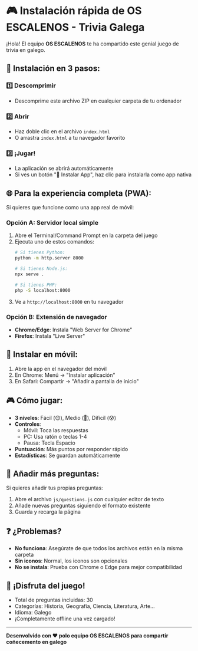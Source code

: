 # 🎮 Instalación rápida de OS ESCALENOS - Trivia Galega

¡Hola! El equipo **OS ESCALENOS** te ha compartido este genial juego de trivia en galego.

## 🚀 Instalación en 3 pasos:

### 1️⃣ **Descomprimir**
- Descomprime este archivo ZIP en cualquier carpeta de tu ordenador

### 2️⃣ **Abrir**
- Haz doble clic en el archivo `index.html`
- O arrastra `index.html` a tu navegador favorito

### 3️⃣ **¡Jugar!**
- La aplicación se abrirá automáticamente
- Si ves un botón "📱 Instalar App", haz clic para instalarla como app nativa

## 🌐 **Para la experiencia completa (PWA):**

Si quieres que funcione como una app real de móvil:

### Opción A: Servidor local simple
1. Abre el Terminal/Command Prompt en la carpeta del juego
2. Ejecuta uno de estos comandos:
   ```bash
   # Si tienes Python:
   python -m http.server 8000
   
   # Si tienes Node.js:
   npx serve .
   
   # Si tienes PHP:
   php -S localhost:8000
   ```
3. Ve a `http://localhost:8000` en tu navegador

### Opción B: Extensión de navegador
- **Chrome/Edge**: Instala "Web Server for Chrome"
- **Firefox**: Instala "Live Server"

## 📱 **Instalar en móvil:**

1. Abre la app en el navegador del móvil
2. En Chrome: Menú → "Instalar aplicación"
3. En Safari: Compartir → "Añadir a pantalla de inicio"

## 🎮 **Cómo jugar:**

- **3 niveles**: Fácil (😊), Medio (🤔), Difícil (😰)
- **Controles**: 
  - Móvil: Toca las respuestas
  - PC: Usa ratón o teclas 1-4
  - Pausa: Tecla Espacio
- **Puntuación**: Más puntos por responder rápido
- **Estadísticas**: Se guardan automáticamente

## 🔧 **Añadir más preguntas:**

Si quieres añadir tus propias preguntas:
1. Abre el archivo `js/questions.js` con cualquier editor de texto
2. Añade nuevas preguntas siguiendo el formato existente
3. Guarda y recarga la página

## ❓ **¿Problemas?**

- **No funciona**: Asegúrate de que todos los archivos están en la misma carpeta
- **Sin iconos**: Normal, los iconos son opcionales
- **No se instala**: Prueba con Chrome o Edge para mejor compatibilidad

## 🎉 **¡Disfruta del juego!**

- Total de preguntas incluidas: 30
- Categorías: Historia, Geografía, Ciencia, Literatura, Arte...
- Idioma: Galego
- ¡Completamente offline una vez cargado!

---

**Desenvolvido con ❤️ polo equipo OS ESCALENOS para compartir coñecemento en galego**
